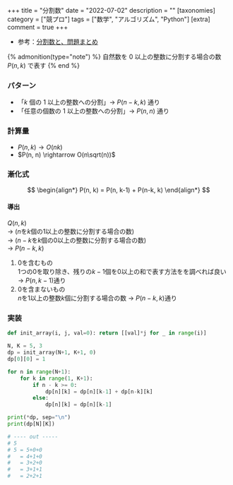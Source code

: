 +++
title = "分割数"
date = "2022-07-02"
description = ""
[taxonomies]
category = ["競プロ"]
tags = ["数学", "アルゴリズム", "Python"]
[extra]
comment = true
+++

- 参考：[分割数と、問題まとめ](https://drken1215.hatenablog.com/entry/2018/01/16/222843)

{% admonition(type="note") %}
自然数を $0$ 以上の整数に分割する場合の数  
$P(n, k)$ で表す
{% end %}

### パターン

- 「$k$ 個の $1$ 以上の整数への分割」→ $P(n-k, k)$ 通り
- 「任意の個数の $1$ 以上の整数への分割」→ $P(n, n)$ 通り

### 計算量

- $P(n, k) \rightarrow O(nk)$
- $P(n, n) \rightarrow O(n\sqrt(n))$

### 漸化式

$$
\begin{align*}
P(n, k) = P(n, k-1) + P(n-k, k)
\end{align*}
$$

#### 導出

$Q(n, k)$  
$\rightarrow$ ($n$を$k$個の$1$以上の整数に分割する場合の数)  
$\rightarrow$ ($n - k$を$k$個の$0$以上の整数に分割する場合の数)  
$\rightarrow$ $P(n-k, k)$

1. $0$を含むもの  
   $1$つの$0$を取り除き、残りの$k-1$個を$0$以上の和で表す方法をを調べれば良い → $P(n, k-1)$通り
2. $0$を含まないもの  
   $n$を$1$以上の整数$k$個に分割する場合の数 → $P(n-k, k)$通り

### 実装

```python
def init_array(i, j, val=0): return [[val]*j for _ in range(i)]
```

```python
N, K = 5, 3
dp = init_array(N+1, K+1, 0)
dp[0][0] = 1

for n in range(N+1):
    for k in range(1, K+1):
        if n - k >= 0:
            dp[n][k] = dp[n][k-1] + dp[n-k][k]
        else:
            dp[n][k] = dp[n][k-1]

print(*dp, sep="\n")
print(dp[N][K])

# ---- out -----
# 5
# 5 = 5+0+0
#   = 4+1+0
#   = 3+2+0
#   = 3+1+1
#   = 2+2+1
```
